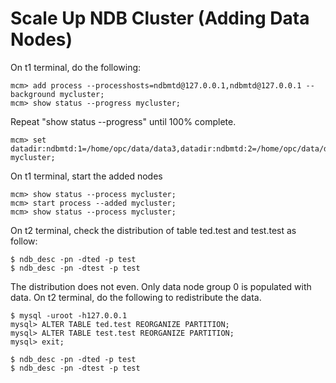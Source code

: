 # Scale Up NDB Cluster (Adding Data Nodes)
On t1 terminal, do the following:
```
mcm> add process --processhosts=ndbmtd@127.0.0.1,ndbmtd@127.0.0.1 --background mycluster;
mcm> show status --progress mycluster;
```
Repeat "show status --progress" until 100% complete.
```
mcm> set datadir:ndbmtd:1=/home/opc/data/data3,datadir:ndbmtd:2=/home/opc/data/data4 mycluster;
```
On t1 terminal, start the added nodes
```
mcm> show status --process mycluster;
mcm> start process --added mycluster;
mcm> show status --process mycluster;
```
On t2 terminal, check the distribution of table ted.test and test.test as follow:
```
$ ndb_desc -pn -dted -p test
$ ndb_desc -pn -dtest -p test
```
The distribution does not even. Only data node group 0 is populated with data. On t2 terminal, do the following to redistribute the data.
```
$ mysql -uroot -h127.0.0.1
mysql> ALTER TABLE ted.test REORGANIZE PARTITION;
mysql> ALTER TABLE test.test REORGANIZE PARTITION;
mysql> exit;

$ ndb_desc -pn -dted -p test
$ ndb_desc -pn -dtest -p test
```
